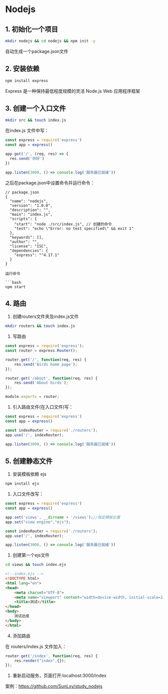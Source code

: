 # Nodejs

## 1. 初始化一个项目

```bash
mkdir nodejs && cd nodejs && npm init -y
```

自动生成一个package.json文件

## 2. 安装依赖

```bash
npm install express 
```

Express 是一种保持最低程度规模的灵活 Node.js Web 应用程序框架

## 3. 创建一个入口文件

```bash
mkdir src && touch index.js 
```

在index.js 文件中写：

```js
const express = require('express')
const app = express()

app.get('/', (req, res) => {
  res.send('你好')
})

app.listen(3000, () => console.log('服务器已就绪'))
```

之后在package.json中设置命令并运行命令：

```json5
// package.json
{
  "name": "nodejs",
  "version": "1.0.0",
  "description": "",
  "main": "index.js",
  "scripts": {
    "start": "node ./src/index.js", // 创建的命令
    "test": "echo \"Error: no test specified\" && exit 1"
  },
  "keywords": [],
  "author": "",
  "license": "ISC",
  "dependencies": {
    "express": "^4.17.1"
  }
}

运行命令

```bash
npm start
```

## 4. 路由

1. 创建routers文件夹及index.js文件

```bash
mkdir routers && touch index.js
```

1. 写路由

```js
const express = require('express');
const router = express.Router();

router.get('/', function(req, res) {
    res.send('Birds home page');
});

router.get('/about', function(req, res) {
    res.send('About birds');
});

module.exports = router;
```

1. 引入路由文件(在入口文件)写：

```js
const express = require('express')
const app = express()

const indexRouter = require('./routers');
app.use('/', indexRouter);

app.listen(3000, () => console.log('服务器已就绪'))

```

## 5. 创建静态文件

1. 安装模板依赖 ejs

```bash
npm install ejs
```

1. 入口文件改写：

```js
const express = require('express')
const app = express()

app.set('views', __dirname + '/views');//指定模板位置
app.set("view engine","ejs");

const indexRouter = require('./routers');
app.use('/', indexRouter);

app.listen(3000, () => console.log('服务器已就绪'))
```

1. 创建第一个ejs文件

```bash
cd views && touch index.ejs
```

```html
<!--index.ejs -->
<!DOCTYPE html>
<html lang="en">
<head>
    <meta charset="UTF-8">
    <meta name="viewport" content="width=device-width, initial-scale=1.0">
    <title>测试</title>
</head>
<body>
    测试达成
</body>
</html>
```

4. 添加路由

在 routers/index.js 文件加入：

```js
router.get('/index', function(req, res) {
    res.render("index",{});
});

```

1. 重新启动服务，页面打开:localhost:3000/index 

案例：https://github.com/SunLxy/study_nodejs
